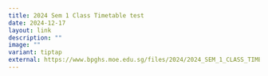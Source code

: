 ```yaml
---
title: 2024 Sem 1 Class Timetable test
date: 2024-12-17
layout: link
description: ""
image: ""
variant: tiptap
external: https://www.bpghs.moe.edu.sg/files/2024/2024_SEM_1_CLASS_TIMETABLE_FINAL.pdf
---
```

